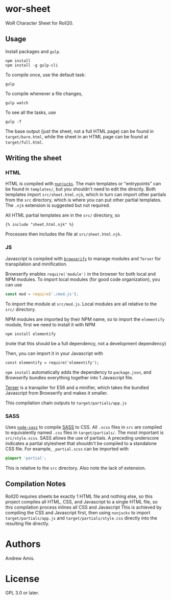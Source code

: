 # wor-sheet

WoR Character Sheet for Roll20.

## Usage

Install packages and `gulp`.

```
npm install
npm install -g gulp-cli
```

To compile once, use the default task:

```
gulp
```

To compile whenever a file changes,

```
gulp watch
```

To see all the tasks, use

```
gulp -T
```

The base output (just the sheet, not a full HTML page) can be found in
`target/bare.html`, while the sheet in an HTML page can be found at
`target/full.html`.

## Writing the sheet

### HTML

HTML is compiled with
[`nunjucks`](https://mozilla.github.io/nunjucks/getting-started.html). The main
templates or "entrypoints" can be found in `templates/`, but you shouldn't need to edit the directly.
Both templates import `src/sheet.html.njk`, which in turn can import other
partials from the `src` directory, which is where you can put other
partial templates. The `.njk` extension is suggested but not required.

All HTML partial templates are in the `src/` directory, so

```
{% include "sheet.html.njk" %}
```

Processes then includes the file at `src/sheet.html.njk`.

### JS

Javascript is compiled with [`browserify`](http://browserify.org/) to manage
modules and `Terser` for transpilation and minification.

Browserify enables `require('module')` in the browser for both local and NPM
modules. To import local modules (for good code organization), you can use

```javascript
const mod = require('./mod.js');
```

To import the module at `src/mod.js`. Local modules are all relative to the
`src/` directory.

NPM modules are imported by their NPM name, so to import the `elementify`
module, first we need to install it with NPM

```
npm install elementify
```

(note that this should be a full dependency, not a development dependency)

Then, you can import it in your Javascript with

```
const elementify = require('elementify');
```

`npm install` automatically adds the dependency to `package.json`, and
Browserify bundles everything together into 1 Javascript file.

[Terser](https://www.npmjs.com/package/terser) is a transpiler for ES6 and a
minifier, which takes the bundled Javascript from Browserify and makes it smaller.

This compilation chain outputs to `target/partials/app.js`


### SASS

Uses [`node-sass`](https://github.com/sass/node-sass) to compile
[SASS](https://sass-lang.com/guide) to CSS. All `.scss` files in `src` are
compiled to equivalently named `.css` files in `target/partials/`. The most
important is `src/style.scss`. SASS allows the use of partials. A preceding
underscore indicates a partial stylesheet that shouldn't be compiled to a
standalone CSS file. For example, `_partial.scss` can be imported with

```scss
@import 'partial';
```

This is relative to the `src` directory. Also note the lack of extension.


## Compilation Notes

Roll20 requires sheets be exactly 1 HTML file and nothing else, so this project
compiles all HTML, CSS, and Javascript to a single HTML file, so this
compilation process inlines all CSS and Javascript This is achieved by compiling
the CSS and Javascript first, then using `nunjucks` to import
`target/partials/app.js` and `target/partials/style.css` directly into the
resulting file directly.

# Authors

Andrew Amis.

# License

GPL 3.0 or later.

